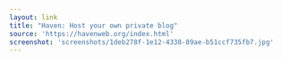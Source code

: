 ```yaml
---
layout: link
title: "Haven: Host your own private blog"
source: 'https://havenweb.org/index.html'
screenshot: 'screenshots/1deb278f-1e12-4338-89ae-b51ccf735fb7.jpg'
---
```


